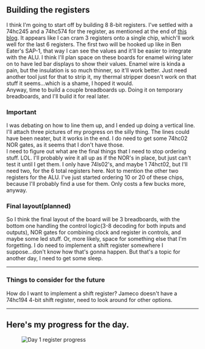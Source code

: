 ## Building the registers

I think I'm going to start off by building 8 8-bit registers.  I've settled with a 74hc245 and a 74hc574 for the register, as mentioned at the end of [this blog](https://thecodingchicken.github.io/2025/04/29/design-goals-and-starting-the-build.html).
It appears like I can cram 3 registers onto a single chip, which'll work well for the last 6 registers.  The first two will be hooked up like in Ben Eater's SAP-1, that way I can see the values and it'll be easier to integrate with the ALU.  I think I'll plan space on these boards for enamel wiring later on to have led bar displays to show their values.  Enamel wire is kinda a pain, but the insulation is so much thinner, so it'll work better.  Just need another tool just for that to strip it, my thermal stripper doesn't work on that stuff it seems...which is a shame, I hoped it would.  
Anyway, time to build a couple breadboards up.  Doing it on temporary breadboards, and I'll build it for real later.  

### Important
I was debating on how to line them up, and I ended up doing a vertical line.  I'll attach three pictures of my progress on the silly thing.  The lines could have been neater, but it works in the end.  I do need to get some 74hc02 NOR gates, as it seems that I don't have those.  
I need to figure out what are the final things that I need to stop ordering stuff.  LOL.
I'll probably wire it all up as if the NOR's in place, but just can't test it until I get them.  I only have 74ls02's, and maybe 1 74hct02, but I'll need two, for the 6 total registers here.  Not to mention the other two registers for the ALU.  I've just started ordering 10 or 20 of these chips, because I'll probably find a use for them.  Only costs a few bucks more, anyway.  

### Final layout(planned)
So I think the final layout of the board will be 3 breadboards, with the bottom one handling the control logic(3-8 decoding for both inputs and outputs), NOR gates for combining clock and register in controls, and maybe some led stuff.  Or, more likely, space for something else that I'm forgetting.  I do need to implement a shift register somewhere I suppose...don't know how that's gonna happen.
But that's a topic for another day, I need to get some sleep.  


---
### Things to consider for the future
How do I want to implement a shift register?  Jameco doesn't have a 74hc194 4-bit shift register, need to look around for other options.  

---
## Here's my progress for the day.
<figure>
  <div>
  <img src="{{site.url}}/assets/img/20250504_092106.jpeg" alt="Day 1 register progress"/>
  </div>
</figure>